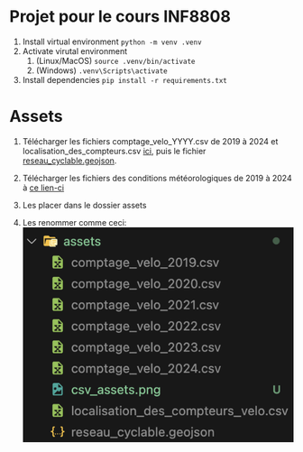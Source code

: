 # Projet pour le cours INF8808

1. Install virtual environment `python -m venv .venv`
2. Activate virutal environment
   1. (Linux/MacOS) `source .venv/bin/activate`
   2. (Windows) `.venv\Scripts\activate`
3. Install dependencies `pip install -r requirements.txt`

# Assets

1. Télécharger les fichiers comptage_velo_YYYY.csv de 2019 à 2024 et localisation_des_compteurs.csv [ici](https://www.donneesquebec.ca/recherche/dataset/vmtl-velos-comptage), puis le fichier [reseau_cyclable.geojson](https://www.donneesquebec.ca/recherche/dataset/vmtl-pistes-cyclables).

2. Télécharger les fichiers des conditions météorologiques de 2019 à 2024 à [ce lien-ci](https://climate.weather.gc.ca/climate_data/daily_data_e.html?StationID=51157&timeframe=2&StartYear=1840&EndYear=2024&Day=16&Year=2019&Month=1)

3. Les placer dans le dossier assets
4. Les renommer comme ceci: ![](src/assets/csv_assets.png)
